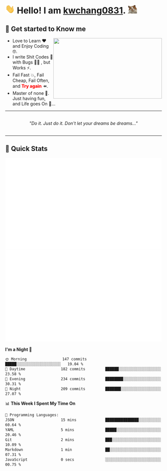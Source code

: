 <h1> <img src="./assets/hi.gif" height="30px"> Hello! I am <a href="https://github.com/kwchang0831">kwchang0831</a>. <img src="./assets/cool-cat.gif" height="30px"> </h1>
</h1>

## 🎉 Get started to Know me

<a href="#"><img align="right" src="https://media.tenor.com/S5qCffxIFdUAAAAC/the-muppet-kermit-the-frog.gif" width="349" height="195" /></a>

- Love to Learn ❤️ and Enjoy Coding 🤓.
- I write Shit Codes 💩 with Bugs 🐛🐛 , but Works ⚡️.
- Fail Fast 💥, Fail Cheap, Fail Often, and <span style="color:red;font-weight:800;">Try again</span> ⏪️.
- Master of none 🤪. Just having fun, and Life goes On 🌱...

<hr/>
<br/>
<div align="center">
<i>"Do it. Just do it. Don't let your dreams be dreams..." </i>
</div>
<br/>
<hr/>

## 🙈 Quick Stats

![](https://raw.githubusercontent.com/kwchang0831/kwchang0831/output/generated/overview.svg)
![](https://raw.githubusercontent.com/kwchang0831/kwchang0831/output/generated/languages.svg)

<!--START_SECTION:waka-->
**I'm a Night 🦉** 

```text
🌞 Morning                147 commits         █████░░░░░░░░░░░░░░░░░░░░   19.04 % 
🌆 Daytime                182 commits         ██████░░░░░░░░░░░░░░░░░░░   23.58 % 
🌃 Evening                234 commits         ████████░░░░░░░░░░░░░░░░░   30.31 % 
🌙 Night                  209 commits         ███████░░░░░░░░░░░░░░░░░░   27.07 % 
```


📊 **This Week I Spent My Time On** 

```text
💬 Programming Languages: 
JSON                     15 mins             ███████████████░░░░░░░░░░   60.64 % 
YAML                     5 mins              █████░░░░░░░░░░░░░░░░░░░░   20.46 % 
Git                      2 mins              ███░░░░░░░░░░░░░░░░░░░░░░   10.09 % 
Markdown                 1 min               ██░░░░░░░░░░░░░░░░░░░░░░░   07.31 % 
JavaScript               0 secs              ░░░░░░░░░░░░░░░░░░░░░░░░░   00.75 % 
```


<!--END_SECTION:waka-->
